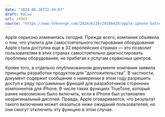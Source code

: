 ```yaml
---
date: "2024-06-26T22:49:07"
draft: False
url: /4943
source: "https://www.theverge.com/2024/6/26/24186429/apple-iphone-batteries-displays-batteries-third-party-true-tone-metrics"
---
```


Apple серьезно изменилась сегодня. Прежде всего, компания объявила о том, что утилита для самостоятельного тестирования оборудования Apple стала доступна еще в 32 европейских странах — это позволит пользователям в этих странах самостоятельно диагностировать проблемы оборудования, не прибегая к услугам сервисных центров.

Кроме того, в отдельно опубликованном документе компания заявила принципы разработки продуктов для "долгожительства". В частности, документ содержит сообщение о намерении в этом году разрешить доступ к ряду программных функций для разработчиков сторонних компонентов для iPhone. В числе таких функциях TrueTone, который ранее невозможно было включить, если в iPhone был установлен неоригинальный дисплей. Правда, Apple оговаривается, что результат такого включения может оказаться ниже ожиданий пользователей, но они смогут отключить эту функцию в этом случае.
